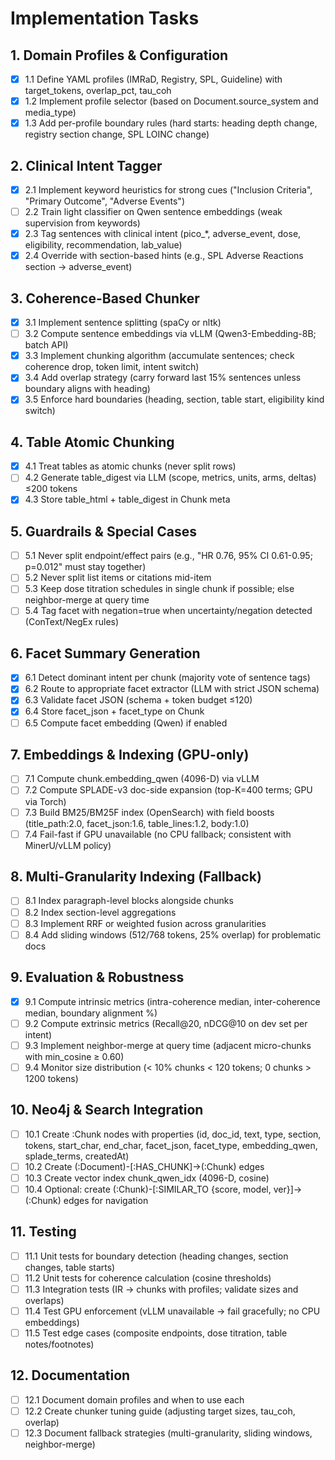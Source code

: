 # Implementation Tasks

## 1. Domain Profiles & Configuration

- [x] 1.1 Define YAML profiles (IMRaD, Registry, SPL, Guideline) with target_tokens, overlap_pct, tau_coh
- [x] 1.2 Implement profile selector (based on Document.source_system and media_type)
- [x] 1.3 Add per-profile boundary rules (hard starts: heading depth change, registry section change, SPL LOINC change)

## 2. Clinical Intent Tagger

- [x] 2.1 Implement keyword heuristics for strong cues ("Inclusion Criteria", "Primary Outcome", "Adverse Events")
- [ ] 2.2 Train light classifier on Qwen sentence embeddings (weak supervision from keywords)
- [x] 2.3 Tag sentences with clinical intent (pico_*, adverse_event, dose, eligibility, recommendation, lab_value)
- [x] 2.4 Override with section-based hints (e.g., SPL Adverse Reactions section → adverse_event)

## 3. Coherence-Based Chunker

- [x] 3.1 Implement sentence splitting (spaCy or nltk)
- [ ] 3.2 Compute sentence embeddings via vLLM (Qwen3-Embedding-8B; batch API)
- [x] 3.3 Implement chunking algorithm (accumulate sentences; check coherence drop, token limit, intent switch)
- [x] 3.4 Add overlap strategy (carry forward last 15% sentences unless boundary aligns with heading)
- [x] 3.5 Enforce hard boundaries (heading, section, table start, eligibility kind switch)

## 4. Table Atomic Chunking

- [x] 4.1 Treat tables as atomic chunks (never split rows)
- [ ] 4.2 Generate table_digest via LLM (scope, metrics, units, arms, deltas) ≤200 tokens
- [x] 4.3 Store table_html + table_digest in Chunk meta

## 5. Guardrails & Special Cases

- [ ] 5.1 Never split endpoint/effect pairs (e.g., "HR 0.76, 95% CI 0.61-0.95; p=0.012" must stay together)
- [ ] 5.2 Never split list items or citations mid-item
- [ ] 5.3 Keep dose titration schedules in single chunk if possible; else neighbor-merge at query time
- [ ] 5.4 Tag facet with negation=true when uncertainty/negation detected (ConText/NegEx rules)

## 6. Facet Summary Generation

- [x] 6.1 Detect dominant intent per chunk (majority vote of sentence tags)
- [x] 6.2 Route to appropriate facet extractor (LLM with strict JSON schema)
- [x] 6.3 Validate facet JSON (schema + token budget ≤120)
- [x] 6.4 Store facet_json + facet_type on Chunk
- [ ] 6.5 Compute facet embedding (Qwen) if enabled

## 7. Embeddings & Indexing (GPU-only)

- [ ] 7.1 Compute chunk.embedding_qwen (4096-D) via vLLM
- [ ] 7.2 Compute SPLADE-v3 doc-side expansion (top-K=400 terms; GPU via Torch)
- [ ] 7.3 Build BM25/BM25F index (OpenSearch) with field boosts (title_path:2.0, facet_json:1.6, table_lines:1.2, body:1.0)
- [ ] 7.4 Fail-fast if GPU unavailable (no CPU fallback; consistent with MinerU/vLLM policy)

## 8. Multi-Granularity Indexing (Fallback)

- [ ] 8.1 Index paragraph-level blocks alongside chunks
- [ ] 8.2 Index section-level aggregations
- [ ] 8.3 Implement RRF or weighted fusion across granularities
- [ ] 8.4 Add sliding windows (512/768 tokens, 25% overlap) for problematic docs

## 9. Evaluation & Robustness

- [x] 9.1 Compute intrinsic metrics (intra-coherence median, inter-coherence median, boundary alignment %)
- [ ] 9.2 Compute extrinsic metrics (Recall@20, nDCG@10 on dev set per intent)
- [ ] 9.3 Implement neighbor-merge at query time (adjacent micro-chunks with min_cosine ≥ 0.60)
- [ ] 9.4 Monitor size distribution (< 10% chunks < 120 tokens; 0 chunks > 1200 tokens)

## 10. Neo4j & Search Integration

- [ ] 10.1 Create :Chunk nodes with properties (id, doc_id, text, type, section, tokens, start_char, end_char, facet_json, facet_type, embedding_qwen, splade_terms, createdAt)
- [ ] 10.2 Create (:Document)-[:HAS_CHUNK]->(:Chunk) edges
- [ ] 10.3 Create vector index chunk_qwen_idx (4096-D, cosine)
- [ ] 10.4 Optional: create (:Chunk)-[:SIMILAR_TO {score, model, ver}]->(:Chunk) edges for navigation

## 11. Testing

- [ ] 11.1 Unit tests for boundary detection (heading changes, section changes, table starts)
- [ ] 11.2 Unit tests for coherence calculation (cosine thresholds)
- [ ] 11.3 Integration tests (IR → chunks with profiles; validate sizes and overlaps)
- [ ] 11.4 Test GPU enforcement (vLLM unavailable → fail gracefully; no CPU embeddings)
- [ ] 11.5 Test edge cases (composite endpoints, dose titration, table notes/footnotes)

## 12. Documentation

- [ ] 12.1 Document domain profiles and when to use each
- [ ] 12.2 Create chunker tuning guide (adjusting target sizes, tau_coh, overlap)
- [ ] 12.3 Document fallback strategies (multi-granularity, sliding windows, neighbor-merge)
